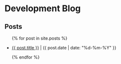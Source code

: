 # Development Blog

## Posts

<ul>
  {% for post in site.posts %}
    <li>
      <p><a href="{{ post.url }}">{{ post.title }}</a> | {{ post.date | date: "%d-%m-%Y" }}</p>
    </li>
  {% endfor %}
</ul>